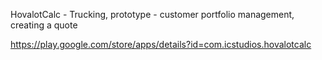 HovalotCalc - Trucking, prototype - customer portfolio management, creating a quote

https://play.google.com/store/apps/details?id=com.icstudios.hovalotcalc
